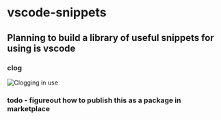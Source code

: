 # vscode-snippets

## Planning to build a library of useful snippets for using is vscode

### clog

![Clogging in use](https://github.com/phillipbarron/vscode-snippets/blob/master/assets/littleClogging.gif?raw=true)

### todo - figureout how to publish this as a package in marketplace
